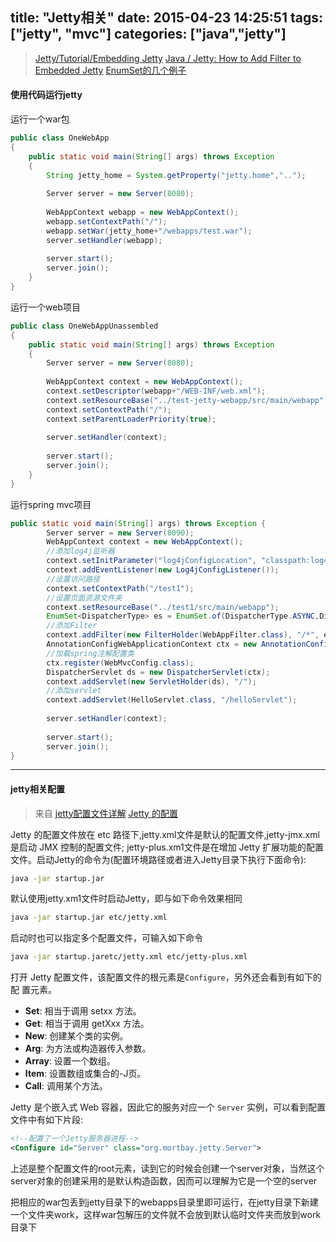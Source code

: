 title: "Jetty相关"
date: 2015-04-23 14:25:51
tags: ["jetty", "mvc"]
categories: ["java","jetty"]
---

> [Jetty/Tutorial/Embedding Jetty](https://wiki.eclipse.org/Jetty/Tutorial/Embedding_Jetty)
> [Java / Jetty: How to Add Filter to Embedded Jetty](http://stackoverflow.com/questions/19530806/java-jetty-how-to-add-filter-to-embedded-jetty)
> [EnumSet的几个例子](http://mouselearnjava.iteye.com/blog/2156221)

#### 使用代码运行jetty
运行一个war包
```java
public class OneWebApp
{
    public static void main(String[] args) throws Exception
    {
        String jetty_home = System.getProperty("jetty.home","..");
 
        Server server = new Server(8080);
 
        WebAppContext webapp = new WebAppContext();
        webapp.setContextPath("/");
        webapp.setWar(jetty_home+"/webapps/test.war");
        server.setHandler(webapp);
 
        server.start();
        server.join();
    }
}
```
运行一个web项目
```java
public class OneWebAppUnassembled
{
    public static void main(String[] args) throws Exception
    {
        Server server = new Server(8080);
 
        WebAppContext context = new WebAppContext();
        context.setDescriptor(webapp+"/WEB-INF/web.xml");
        context.setResourceBase("../test-jetty-webapp/src/main/webapp");
        context.setContextPath("/");
        context.setParentLoaderPriority(true);
 
        server.setHandler(context);
 
        server.start();
        server.join();
    }
}
```
运行spring mvc项目
```java
public static void main(String[] args) throws Exception {
		Server server = new Server(8090);
		WebAppContext context = new WebAppContext();
		//添加log4j监听器
		context.setInitParameter("log4jConfigLocation", "classpath:log4j.properties");
		context.addEventListener(new Log4jConfigListener());
		//设置访问路径
		context.setContextPath("/test1");
		//设置页面资源文件夹
		context.setResourceBase("../test1/src/main/webapp");
		EnumSet<DispatcherType> es = EnumSet.of(DispatcherType.ASYNC,DispatcherType.ERROR,DispatcherType.REQUEST,DispatcherType.FORWARD);
		//添加Filter
		context.addFilter(new FilterHolder(WebAppFilter.class), "/*", es);
		AnnotationConfigWebApplicationContext ctx = new AnnotationConfigWebApplicationContext();
		//加载spring注解配置类
		ctx.register(WebMvcConfig.class);
		DispatcherServlet ds = new DispatcherServlet(ctx);
		context.addServlet(new ServletHolder(ds), "/");
		//添加servlet
		context.addServlet(HelloServlet.class, "/helloServlet");
		
		server.setHandler(context);
		
		server.start();
		server.join();
}
```

----

#### jetty相关配置

> 来自
> [jetty配置文件详解](http://blog.csdn.net/fjslovejhl/article/details/15501091)
> [Jetty 的配置](http://www.cnblogs.com/shitou/archive/2011/05/30/2063423.html)

Jetty 的配置文件放在 etc 路径下,jetty.xml文件是默认的配置文件,jetty-jmx.xml是启动 JMX 控制的配置文件; jetty-plus.xm1文件是在增加 Jetty 扩展功能的配置文件。启动Jetty的命令为(配置环境路径或者进入Jetty目录下执行下面命令):
```bash
java -jar startup.jar
```
默认使用jetty.xm1文件时启动Jetty，即与如下命令效果相同
```bash
java -jar startup.jar etc/jetty.xml
```
启动时也可以指定多个配置文件，可输入如下命令
```bash
java -jar startup.jaretc/jetty.xml etc/jetty-plus.xml
```
打开 Jetty 配置文件，该配置文件的根元素是`Configure`，另外还会看到有如下的配
置元素。

* **Set**: 相当于调用 setxx 方法。
* **Get**: 相当于调用 getXxx 方法。
* **New**: 创建某个类的实例。
* **Arg**: 为方法或构造器传入参数。
* **Array**: 设置一个数组。
* **Item**: 设置数组或集合的-J页。
* **Call**: 调用某个方法。

Jetty 是个嵌入式 Web 容器，因此它的服务对应一个 `Server` 实例，可以看到配置文件中有如下片段:
```xml
<!--配置了一个Jetty服务器进程-->
<Configure id="Server" class="org.mortbay.jetty.Server">
```
上述是整个配置文件的root元素，读到它的时候会创建一个server对象，当然这个server对象的创建采用的是默认构造函数，因而可以理解为它是一个空的server


把相应的war包丢到jetty目录下的webapps目录里即可运行，在jetty目录下新建一个文件夹work，这样war包解压的文件就不会放到默认临时文件夹而放到work目录下

